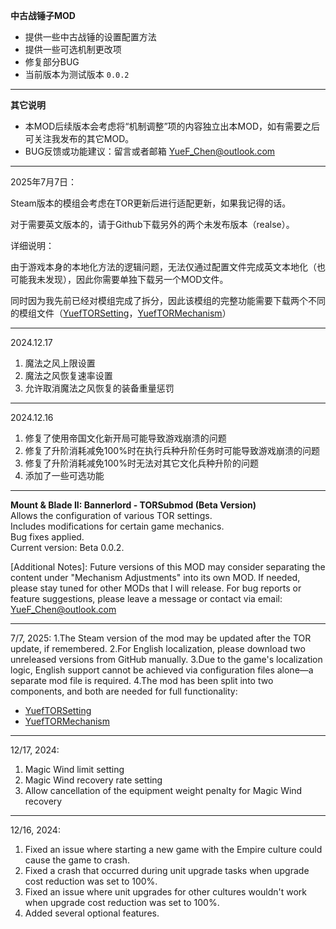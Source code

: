 **中古战锤子MOD**

- 提供一些中古战锤的设置配置方法
- 提供一些可选机制更改项
- 修复部分BUG
- 当前版本为测试版本 `0.0.2`

---

**其它说明**

- 本MOD后续版本会考虑将“机制调整”项的内容独立出本MOD，如有需要之后可关注我发布的其它MOD。
- BUG反馈或功能建议：留言或者邮箱 [YueF_Chen@outlook.com](mailto:YueF_Chen@outlook.com)

---
2025年7月7日：

Steam版本的模组会考虑在TOR更新后进行适配更新，如果我记得的话。

对于需要英文版本的，请于Github下载另外的两个未发布版本（realse）。

详细说明：

由于游戏本身的本地化方法的逻辑问题，无法仅通过配置文件完成英文本地化（也可能我未发现），因此你需要单独下载另一个MOD文件。

同时因为我先前已经对模组完成了拆分，因此该模组的完整功能需要下载两个不同的模组文件（[YuefTORSetting](https://github.com/Chenta1121/YuefTORSetting)，[YuefTORMechanism](https://github.com/Chenta1121/YuefTORMechanism)）

---
2024.12.17

1. 魔法之风上限设置
2. 魔法之风恢复速率设置
3. 允许取消魔法之风恢复的装备重量惩罚

---

2024.12.16

1. 修复了使用帝国文化新开局可能导致游戏崩溃的问题
2. 修复了升阶消耗减免100%时在执行兵种升阶任务时可能导致游戏崩溃的问题
3. 修复了升阶消耗减免100%时无法对其它文化兵种升阶的问题
4. 添加了一些可选功能

---
**Mount & Blade II: Bannerlord - TORSubmod (Beta Version)**  
Allows the configuration of various TOR settings.  
Includes modifications for certain game mechanics.  
Bug fixes applied.  
Current version: Beta 0.0.2.  

[Additional Notes]: Future versions of this MOD may consider separating the content under "Mechanism Adjustments" into its own MOD. If needed, please stay tuned for other MODs that I will release.
For bug reports or feature suggestions, please leave a message or contact via email: YueF_Chen@outlook.com

---
7/7, 2025:
1.The Steam version of the mod may be updated after the TOR update, if remembered.
2.For English localization, please download two unreleased versions from GitHub manually.
3.Due to the game's localization logic, English support cannot be achieved via configuration files alone—a separate mod file is required.
4.The mod has been split into two components, and both are needed for full functionality:
- [YuefTORSetting](https://github.com/Chenta1121/YuefTORSetting)
- [YuefTORMechanism](https://github.com/Chenta1121/YuefTORMechanism)

---
12/17, 2024:
1. Magic Wind limit setting
2. Magic Wind recovery rate setting
3. Allow cancellation of the equipment weight penalty for Magic Wind recovery
---
12/16, 2024:  
1. Fixed an issue where starting a new game with the Empire culture could cause the game to crash.  
2. Fixed a crash that occurred during unit upgrade tasks when upgrade cost reduction was set to 100%.  
3. Fixed an issue where unit upgrades for other cultures wouldn't work when upgrade cost reduction was set to 100%.  
4. Added several optional features.﻿
